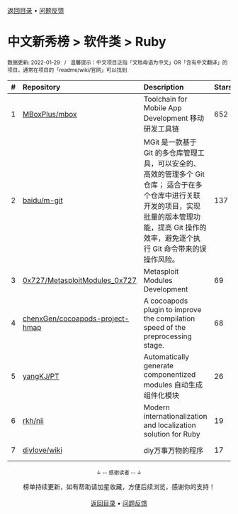 <a href="https://gitee.com/GrowingGit/GitHub-Chinese-Top-Charts#github中文排行榜">返回目录</a> • <a href="/content/docs/feedback.md">问题反馈</a>

# 中文新秀榜 > 软件类 > Ruby
<sub>数据更新: 2022-01-29&nbsp;&nbsp;&nbsp;/&nbsp;&nbsp;&nbsp;温馨提示：中文项目泛指「文档母语为中文」OR「含有中文翻译」的项目，通常在项目的「readme/wiki/官网」可以找到</sub>

|#|Repository|Description|Stars|Updated|Created|
|:-|:-|:-|:-|:-|:-|
|1|[MBoxPlus/mbox](https://github.com/MBoxPlus/mbox)|Toolchain for Mobile App Development 移动研发工具链|652|2022-01-13|2021-06-22|
|2|[baidu/m-git](https://github.com/baidu/m-git)|MGit 是一款基于 Git 的多仓库管理工具，可以安全的、高效的管理多个 Git 仓库； 适合于在多个仓库中进行关联开发的项目，实现批量的版本管理功能，提高 Git 操作的效率，避免逐个执行 Git 命令带来的误操作风险。|137|2021-08-12|2021-03-23|
|3|[0x727/MetasploitModules_0x727](https://github.com/0x727/MetasploitModules_0x727)|Metasploit Modules Development|69|2021-08-06|2021-08-05|
|4|[chenxGen/cocoapods-project-hmap](https://github.com/chenxGen/cocoapods-project-hmap)|A cocoapods plugin to improve the compilation speed of the preprocessing stage.|68|2021-09-23|2021-05-13|
|5|[yangKJ/PT](https://github.com/yangKJ/PT)|Automatically generate componentized modules 自动生成组件化模块|26|2022-01-19|2021-12-30|
|6|[rkh/nii](https://github.com/rkh/nii)|Modern internationalization and localization solution for Ruby|19|2021-10-20|2021-03-03|
|7|[diylove/wiki](https://github.com/diylove/wiki)|diy万事万物的程序|17|2022-01-23|2021-08-22|

<div align="center">
    <p><sub>↓ -- 感谢读者 -- ↓</sub></p>
    榜单持续更新，如有帮助请加星收藏，方便后续浏览，感谢你的支持！
</div>

<br/>

<div align="center"><a href="https://gitee.com/GrowingGit/GitHub-Chinese-Top-Charts#github中文排行榜">返回目录</a> • <a href="/content/docs/feedback.md">问题反馈</a></div>

